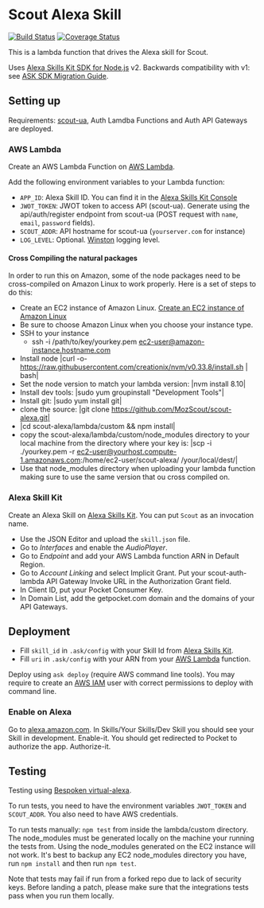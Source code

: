 # Scout Alexa Skill

[![Build Status](https://travis-ci.org/MozScout/scout-alexa.svg?branch=master)](https://travis-ci.org/MozScout/scout-alexa)
[![Coverage Status](https://coveralls.io/repos/github/MozScout/scout-alexa/badge.svg?branch=master)](https://coveralls.io/github/MozScout/scout-alexa?branch=master)

This is a lambda function that drives the Alexa skill for Scout.

Uses [Alexa Skills Kit SDK for Node.js](https://github.com/alexa/alexa-skills-kit-sdk-for-nodejs) v2.
Backwards compatibility with v1: see [ASK SDK Migration Guide](https://github.com/alexa/alexa-skills-kit-sdk-for-nodejs/wiki/ASK-SDK-Migration-Guide).

## Setting up

Requirements: [scout-ua](https://github.com/MozScout/scout-ua), Auth Lamdba Functions and Auth API Gateways are deployed.

### AWS Lambda

Create an AWS Lambda Function on [AWS Lambda](https://console.aws.amazon.com/lambda/).

Add the following environment variables to your Lambda function:

* `APP_ID`: Alexa Skill ID. You can find it in the [Alexa Skills Kit Console](https://developer.amazon.com/alexa/console/ask)
* `JWOT_TOKEN`: JWOT token to access API (scout-ua). Generate using the api/auth/register endpoint from scout-ua (POST request with `name`, `email`, `password` fields).
* `SCOUT_ADDR`: API hostname for scout-ua (`yourserver.com` for instance)
* `LOG_LEVEL`: Optional. [Winston](https://github.com/winstonjs/winston) logging level.

#### Cross Compiling the natural packages

In order to run this on Amazon, some of the node packages need to be cross-compiled on Amazon Linux to work properly. Here is a set of steps to do this:

* Create an EC2 instance of Amazon Linux. [Create an EC2 instance of Amazon Linux](https://docs.aws.amazon.com/AWSEC2/latest/UserGuide/EC2_GetStarted.html)
* Be sure to choose Amazon Linux when you choose your instance type.
* SSH to your instance
  * ssh -i /path/to/key/yourkey.pem ec2-user@amazon-instance.hostname.com
* Install node |curl -o- https://raw.githubusercontent.com/creationix/nvm/v0.33.8/install.sh | bash|
* Set the node version to match your lambda version: |nvm install 8.10|
* Install dev tools: |sudo yum groupinstall "Development Tools"|
* Install git: |sudo yum install git|
* clone the source: |git clone https://github.com/MozScout/scout-alexa.git|
* |cd scout-alexa/lambda/custom && npm install|
* copy the scout-alexa/lambda/custom/node_modules directory to your local machine from the directory where your key is: |scp -i ./yourkey.pem -r ec2-user@yourhost.compute-1.amazonaws.com:/home/ec2-user/scout-alexa/ /your/local/dest/|
* Use that node_modules directory when uploading your lambda function making sure to use the same version that ou cross compiled on.

### Alexa Skill Kit

Create an Alexa Skill on [Alexa Skills Kit](https://developer.amazon.com/alexa/console/ask).
You can put `Scout` as an invocation name.

* Use the JSON Editor and upload the `skill.json` file.
* Go to _Interfaces_ and enable the _AudioPlayer_.
* Go to _Endpoint_ and add your AWS Lambda function ARN in Default Region.
* Go to _Account Linking_ and select Implicit Grant. Put your scout-auth-lambda API Gateway Invoke URL in the Authorization Grant field.
* In Client ID, put your Pocket Consumer Key.
* In Domain List, add the getpocket.com domain and the domains of your API Gateways.

## Deployment

* Fill `skill_id` in `.ask/config` with your Skill Id from [Alexa Skills Kit](https://developer.amazon.com/alexa/console/ask?).
* Fill `uri` in `.ask/config` with your ARN from your [AWS Lambda](https://console.aws.amazon.com/lambda/) function.

Deploy using `ask deploy` (require AWS command line tools). You may require to create an [AWS IAM](https://console.aws.amazon.com/iam/) user with correct permissions to deploy with command line.

### Enable on Alexa

Go to [alexa.amazon.com](https://alexa.amazon.com/).
In Skills/Your Skills/Dev Skill you should see your Skill in development. Enable-it. You should get redirected to Pocket to authorize the app. Authorize-it.

## Testing

Testing using [Bespoken virtual-alexa](https://github.com/bespoken/virtual-alexa).

To run tests, you need to have the environment variables `JWOT_TOKEN` and `SCOUT_ADDR`. You also need to have AWS credentials.

To run tests manually: `npm test` from inside the lambda/custom directory.  The node_modules must be generated locally on the machine your running the tests from.  Using the node_modules generated on the EC2 instance will not work.  It's best to backup any EC2 node_modules directory you have, run `npm install` and then run `npm test`.

Note that tests may fail if run from a forked repo due to lack of security keys.  Before landing a patch, please make sure that the integrations tests pass when you run them locally.
